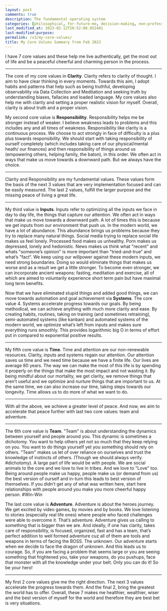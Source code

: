 ```yaml
---
layout: post
comments: true
description: The fundamental operating system
categories: [philosophical, for-future-me, decision-making, non-professional, matured]
last_modified_at: 2023-02-12T20:52:08.052481
last-modified-purpose: 
permalink: /v3/my-core-values/
title: My Core Values Summary from Feb 2023
---
```


I have 7 core values and these help me live authentically, get the most out of life and be a peaceful cheerful and charming person in the process.

***

The core of my core values in **Clarity**. Clarity refers to clarity of thought. I aim to have clear thinking in every moments. Towards this aim, I adopt habits and patterns that help such as being truthful, developing observability via Data Collection and Meditation and seeking truth by understanding biases, fallacies and loaded language. My core values also help me with clarity and setting a proper realistic vision for myself. Overall, clarity is about truth and a proper vision.

My second core value is **Responsibility**. Responsibility helps me be stronger instead of weaker. I believe weakness leads to problems and this includes any and all times of weakness. Responsibility like clarity is a continuous process. We choose to act strongly in face of difficulty is a plus plus towards responsibility. We should start with taking responsibility of ourself completely (which includes taking care of our physical/mental heath/ our finances) and then responsibility of things around us (empowering others, helping family, the baton), in this order. We often act in ways that make us move towards a downward path. But we always have the choice.

***

Clarity and Responsibility are my fundamental values. These values form the basis of the next 3 values that are very implementation focused and can be easily measured. The last 2 values, fulfill the larger purpose and the missing peace of living a great life.

***

My third value is **Inputs**. Inputs refer to optimizing all the inputs we face in day to day life, the things that capture our attention. We often act in ways that make us move towards a downward path. A lot of times this is because we get inputs from our environment that push us. In the modern world, we have a lot of abundance. This abundance brings us problems because they try to replace many natural things. Social media trying to replace social life makes us feel lonely. Processed food makes us unhealthy. Porn makes us depressed, lonely and hedonistic. News makes us think what "recent" and whats "someone’s opinion" is more important than "tried-and-true“ and what’s "fact“. We keep using our willpower against these modern inputs, we need strong boundaries. Doing so would eliminate things that makes us worse and as a result we get a little stronger. To become even stronger, we can incorporate ancient weapons: fasting, meditation and exercise, all of which are aimed to voluntarily experience short term pain but have maximal long term benefits.

Now that we have eliminated stupid things and added good things, we can move towards automation and goal achievement via **Systems**. The core value 4. Systems accelerate progress towards our goals. By being methodical, we can achieve anything with much more clarity and ease. By creating habits, routines, taking on training (and sometimes retraining), semi-automated systems (like kanban) and automated systems of the modern world, we optimize what’s left from inputs and makes sure everything runs smoothly. This provides logarithmic big O in terms of effort put in compared to exponential positive results.

***

My fifth core value is **Time**. Time and attention are our non-renewable resources. Clarity, inputs and systems regain our attention. Our attention saves us time and we need time because we have a finite life. Our lives are average 80 years. The way we can make the most of this life is by spending it properly on the things that make the most impact and not wasting it. By being mindful about our mortality, we get clarity, we remove things that aren’t useful and we optimize and nurture things that are important to us. At the same time, we can also increase our time, taking steps towards our longevity. Time allows us to do more of what we want to do.

***

With all the above, we achieve a greater level of peace. And now, we aim to accelerate that peace further with last two core values: team and adventure.

***

The 6th core value is **Team**. "Team" is about understanding the dynamics between yourself and people around you. This dynamic is sometimes a dichotomy. You want to help others yet not so much that they keep relying on you. You want to do things yourself yet you something should rely on others. "Team" makes us let of over reliance on ourselves and trust the knowledge of instincts of others. (Though we should always verify. #dichotomy). A large part of life would be with people. We are social animals to the core and we love to live in tribes. And we love to "Love" too. Being around people make us happy, people make us (or demand from us) the best version of ourself and in-turn this leads to best version of themselves. If you didn’t get any of what was written here, start here relationships with people around you make you more cheerful  happy person. #Win-Win

The last core value is **Adventure**. Adventure is about the heroes journey. We get excited by video games, by movies and by books. We love listening to stories (especially real life ones) where people who faced challenges were able to overcome it. That’s adventure. Adventure gives us calling to something that is bigger than we are. And ideally, if one has clarity, takes care of responsibility, is focused, organized, fast and has a team, that’s perfect addition to well formed adventure cuz all of them are tools and weapons in terms of facing the BOSS. The unknown. Our adventure starts when we decide to face the dragon of unknown. And this leads us to courage. So, if you are facing a problem that seems large or you are seeing something that frightened you, take your weapons, do you pushups, face that monster with all the knowledge under your belt. Only you can do it! So be your hero!

***

My first 2 core values give me the right direction. The next 3 values accelerate the progress towards them. And the final 2, bring the greatest the world has to offer. Overall, these 7 makes me healthier, wealthier, wiser and the best version of myself for the world and therefore they are best bet is very situations.